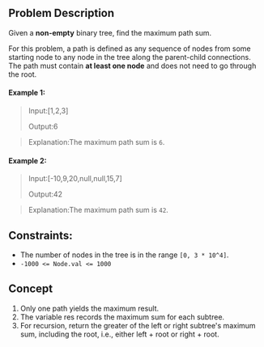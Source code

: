 ## Problem Description

Given a **non-empty** binary tree, find the maximum path sum.

For this problem, a path is defined as any sequence of nodes from some starting node to any node in the tree along the parent-child connections. The path must contain **at least one node** and does not need to go through the root.

#### Example 1:

> Input:[1,2,3]
> 
> Output:6

> Explanation:The maximum path sum is `6`.

#### Example 2:

> Input:[-10,9,20,null,null,15,7]
> 
> Output:42

> Explanation:The maximum path sum is `42`.

## Constraints:

- The number of nodes in the tree is in the range `[0, 3 * 10^4]`.
- `-1000 <= Node.val <= 1000`

## Concept
1. Only one path yields the maximum result.
2. The variable res records the maximum sum for each subtree.
3. For recursion, return the greater of the left or right subtree's maximum sum, including the root, i.e., either left + root or right + root.
